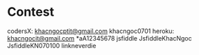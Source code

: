 # Contest
codersX: khacngocptit@gmail.com   khacngoc0701
heroku: khacngocit@gmail.com     *aA12345678
jsfiddle      JsfiddleKhacNgoc   JsfiddleKN070100
linkneverdie  